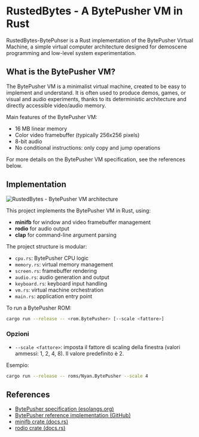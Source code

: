 # RustedBytes - A BytePusher VM in Rust

RustedBytes-BytePuhser is a Rust implementation of the BytePusher Virtual Machine, a simple virtual computer architecture designed for demoscene programming and low-level system experimentation.

## What is the BytePusher VM?

The BytePusher VM is a minimalist virtual machine, created to be easy to implement and understand. It is often used to produce demos, games, or visual and audio experiments, thanks to its deterministic architecture and directly accessible video/audio memory.

Main features of the BytePusher VM:

- 16 MB linear memory
- Color video framebuffer (typically 256x256 pixels)
- 8-bit audio
- No conditional instructions: only copy and jump operations

For more details on the BytePusher VM specification, see the references below.

## Implementation

![RustedBytes - BytePusher VM architecture](docs/components.png)

This project implements the BytePusher VM in Rust, using:

- **minifb** for window and video framebuffer management
- **rodio** for audio output
- **clap** for command-line argument parsing

The project structure is modular:

- `cpu.rs`: BytePusher CPU logic
- `memory.rs`: virtual memory management
- `screen.rs`: framebuffer rendering
- `audio.rs`: audio generation and output
- `keyboard.rs`: keyboard input handling
- `vm.rs`: virtual machine orchestration
- `main.rs`: application entry point

To run a BytePusher ROM:

```sh
cargo run --release -- <rom.BytePusher> [--scale <fattore>]
```

### Opzioni

- `--scale <fattore>`: imposta il fattore di scaling della finestra (valori ammessi: 1, 2, 4, 8). Il valore predefinito è 2.

Esempio:

```sh
cargo run --release -- roms/Nyan.BytePusher --scale 4
```

## References

- [BytePusher specification (esolangs.org)](https://esolangs.org/wiki/BytePusher)
- [BytePusher reference implementation (GitHub)](https://github.com/gwern/BytePusher)
- [minifb crate (docs.rs)](https://docs.rs/minifb/)
- [rodio crate (docs.rs)](https://docs.rs/rodio/)
